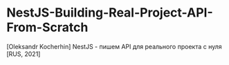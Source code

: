 # NestJS-Building-Real-Project-API-From-Scratch
[Oleksandr Kocherhin] NestJS - пишем API для реального проекта с нуля [RUS, 2021]
